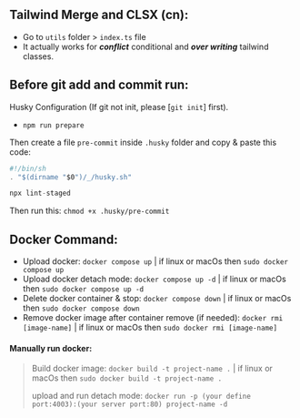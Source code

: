## Tailwind Merge and CLSX (cn):

- Go to `utils` folder > `index.ts` file
- It actually works for **_conflict_** conditional and **_over writing_** tailwind classes.

## Before git add and commit run:

Husky Configuration (If git not init, please [`git init`] first).

- `npm run prepare`

Then create a file `pre-commit` inside `.husky` folder and copy & paste this code:

```js
#!/bin/sh
. "$(dirname "$0")/_/husky.sh"

npx lint-staged
```

Then run this: `chmod +x .husky/pre-commit`

## Docker Command:

- Upload docker: `docker compose up` | if linux or macOs then `sudo docker compose up`
- Upload docker detach mode: `docker compose up -d` | if linux or macOs then `sudo docker compose up -d`
- Delete docker container & stop: `docker compose down` | if linux or macOs then `sudo docker compose down`
- Remove docker image after container remove (if needed): `docker rmi [image-name]` | if linux or macOs then `sudo docker rmi [image-name]`

#### Manually run docker:

> Build docker image: `docker build -t project-name .` | if linux or macOs then `sudo docker build -t project-name .`
>
> upload and run detach mode: `docker run -p (your define port:4003):(your server port:80) project-name -d`
